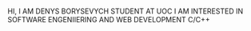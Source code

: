# 
HI, I AM DENYS BORYSEVYCH
STUDENT AT UOC
I AM INTERESTED IN SOFTWARE ENGENIIERING AND WEB DEVELOPMENT
C/C++
